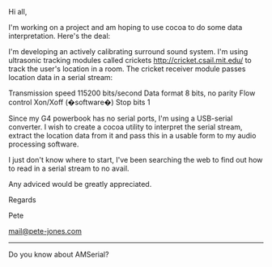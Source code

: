   

Hi all,

I'm working on a project and am hoping to use cocoa to do some data interpretation. Here's the deal:

I'm developing an actively calibrating surround sound system. I'm using ultrasonic tracking modules called crickets http://cricket.csail.mit.edu/ to track the user's location in a room. The cricket receiver module passes location data in a serial stream:

Transmission speed 115200 bits/second
Data format 8 bits, no parity
Flow control Xon/Xoff (�software�)
Stop bits 1

Since my G4 powerbook has no serial ports, I'm using a USB-serial converter. I wish to create a cocoa utility to interpret the serial stream, extract the location data from it and pass this in a usable form to my audio processing software.

I just don't know where to start, I've been searching the web to find out how to read in a serial stream to no avail.

Any adviced would be greatly appreciated.

Regards

Pete

mail@pete-jones.com

----

Do you know about AMSerial?
